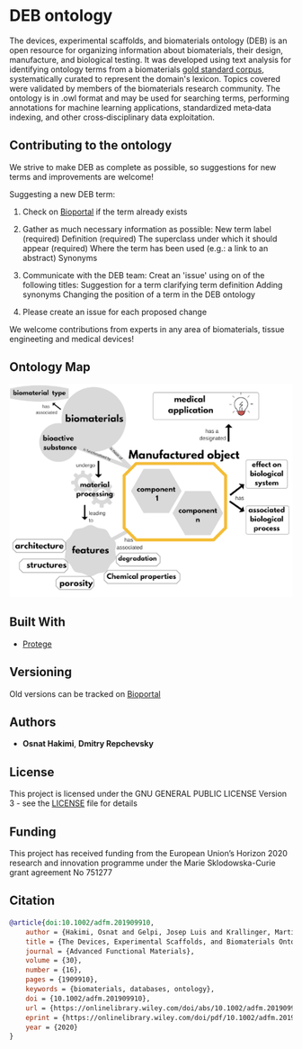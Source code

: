 # DEB ontology

The devices, experimental scaffolds, and biomaterials ontology (DEB) is an open resource for organizing information about biomaterials, their design, manufacture, and biological testing. It was developed using text analysis for identifying ontology terms from a biomaterials [gold standard corpus](gold_standard_set), systematically curated to represent the domain's lexicon. Topics covered were validated by members of the biomaterials research community. The ontology is in .owl format and may be used for searching terms, performing annotations for machine learning applications, standardized meta‐data indexing, and other cross‐disciplinary data exploitation. 

## Contributing to the ontology

We strive to make DEB as complete as possible, so suggestions for new terms and improvements are welcome!

Suggesting a new DEB term:

1. Check on [Bioportal](https://bioportal.bioontology.org/ontologies/DEB) if the term already exists 

2. Gather as much necessary information as possible: New term label (required) Definition (required) The superclass under which it should appear (required) Where the term has been used (e.g.: a link to an abstract) Synonyms

3. Communicate with the DEB team: Creat an 'issue' using on of the following titles: Suggestion for a term clarifying term definition Adding synonyms Changing the position of a term in the DEB ontology

4. Please create an issue for each proposed change

We welcome contributions from experts in any area of biomaterials, tissue engineeting and medical devices!

## Ontology Map 

![](DEB.png)

## Built With

* [Protege](https://protege.stanford.edu) 

## Versioning

Old versions can be tracked on [Bioportal](https://bioportal.bioontology.org/ontologies/DEB)

## Authors

* **Osnat Hakimi**, **Dmitry Repchevsky**

## License

This project is licensed under the GNU GENERAL PUBLIC LICENSE Version 3 - see the [LICENSE](LICENSE) file for details

## Funding
This project has received funding from the European Union’s Horizon 2020 research and innovation programme under the Marie Sklodowska-Curie grant agreement No 751277

## Citation

``` BibTeX
@article{doi:10.1002/adfm.201909910,
	author = {Hakimi, Osnat and Gelpi, Josep Luis and Krallinger, Martin and Curi, Fabio and Repchevsky, Dmitry and Ginebra, Maria-Pau},
	title = {The Devices, Experimental Scaffolds, and Biomaterials Ontology (DEB): A Tool for Mapping, Annotation, and Analysis of Biomaterials Data},
	journal = {Advanced Functional Materials},
	volume = {30},
	number = {16},
	pages = {1909910},
	keywords = {biomaterials, databases, ontology},
	doi = {10.1002/adfm.201909910},
	url = {https://onlinelibrary.wiley.com/doi/abs/10.1002/adfm.201909910},
	eprint = {https://onlinelibrary.wiley.com/doi/pdf/10.1002/adfm.201909910},
	year = {2020}
}
```

	
		
